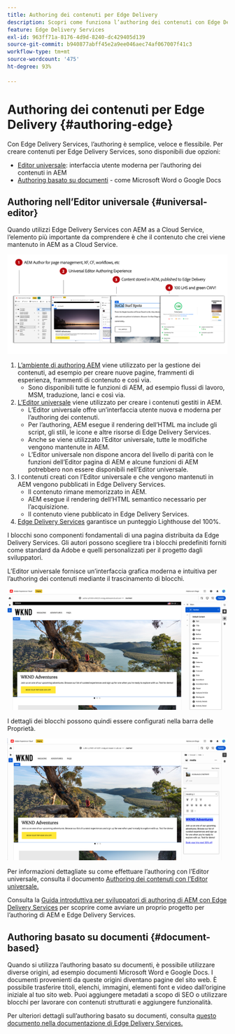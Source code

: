 ```yaml
---
title: Authoring dei contenuti per Edge Delivery
description: Scopri come funziona l’authoring dei contenuti con Edge Delivery Services e come creare contenuti AEM con Edge Delivery Services.
feature: Edge Delivery Services
exl-id: 963ff71a-8176-4d9d-8240-dc429405d139
source-git-commit: b940877abff45e2a9ee046aec74af067007f41c3
workflow-type: tm+mt
source-wordcount: '475'
ht-degree: 93%

---
```



# Authoring dei contenuti per Edge Delivery {#authoring-edge}

Con Edge Delivery Services, l’authoring è semplice, veloce e flessibile. Per creare contenuti per Edge Delivery Services, sono disponibili due opzioni:

* [Editor universale](#universal-editor): interfaccia utente moderna per l’authoring dei contenuti in AEM
* [Authoring basato su documenti](#document-based) - come Microsoft Word o Google Docs

## Authoring nell’Editor universale {#universal-editor}

Quando utilizzi Edge Delivery Services con AEM as a Cloud Service, l’elemento più importante da comprendere è che il contenuto che crei viene mantenuto in AEM as a Cloud Service.

![Come funziona l’authoring AEM con Edge Delivery Services](assets/how-aem-edge-works.png)

1. [L’ambiente di authoring AEM](/help/sites-cloud/authoring/quick-start.md) viene utilizzato per la gestione dei contenuti, ad esempio per creare nuove pagine, frammenti di esperienza, frammenti di contenuto e così via.
   * Sono disponibili tutte le funzioni di AEM, ad esempio flussi di lavoro, MSM, traduzione, lanci e così via.
1. [L’Editor universale](/help/sites-cloud/authoring/universal-editor/authoring.md) viene utilizzato per creare i contenuti gestiti in AEM.
   * L’Editor universale offre un’interfaccia utente nuova e moderna per l’authoring dei contenuti.
   * Per l’authoring, AEM esegue il rendering dell’HTML ma include gli script, gli stili, le icone e altre risorse di Edge Delivery Services.
   * Anche se viene utilizzato l’Editor universale, tutte le modifiche vengono mantenute in AEM.
   * L’Editor universale non dispone ancora del livello di parità con le funzioni dell’Editor pagina di AEM e alcune funzioni di AEM potrebbero non essere disponibili nell’Editor universale.
1. I contenuti creati con l’Editor universale e che vengono mantenuti in AEM vengono pubblicati in Edge Delivery Services.
   * Il contenuto rimane memorizzato in AEM.
   * AEM esegue il rendering dell’HTML semantico necessario per l’acquisizione.
   * Il contenuto viene pubblicato in Edge Delivery Services.
1. [Edge Delivery Services](/help/edge/developer/keeping-it-100.md) garantisce un punteggio Lighthouse del 100%.

I blocchi sono componenti fondamentali di una pagina distribuita da Edge Delivery Services. Gli autori possono scegliere tra i blocchi predefiniti forniti come standard da Adobe e quelli personalizzati per il progetto dagli sviluppatori.

L’Editor universale fornisce un’interfaccia grafica moderna e intuitiva per l’authoring dei contenuti mediante il trascinamento di blocchi.

![Trascinamento dei blocchi nell’Editor universale](assets/blocks.png)

I dettagli dei blocchi possono quindi essere configurati nella barra delle Proprietà.

![Configurazione delle proprietà del blocco](assets/block-properties.png)

Per informazioni dettagliate su come effettuare l’authoring con l’Editor universale, consulta il documento [Authoring dei contenuti con l’Editor universale.](/help/sites-cloud/authoring/universal-editor/authoring.md)

Consulta la [Guida introduttiva per sviluppatori di authoring di AEM con Edge Delivery Services](/help/edge/aem-authoring/edge-dev-getting-started.md) per scoprire come avviare un proprio progetto per l’authoring di AEM e Edge Delivery Services.

## Authoring basato su documenti  {#document-based}

Quando si utilizza l’authoring basato su documenti, è possibile utilizzare diverse origini, ad esempio documenti Microsoft Word e Google Docs. I documenti provenienti da queste origini diventano pagine del sito web. È possibile trasferire titoli, elenchi, immagini, elementi font e video dall’origine iniziale al tuo sito web. Puoi aggiungere metadati a scopo di SEO o utilizzare blocchi per lavorare con contenuti strutturati e aggiungere funzionalità.

Per ulteriori dettagli sull’authoring basato su documenti, consulta [questo documento nella documentazione di Edge Delivery Services.](/help/edge/docs/authoring.md)
